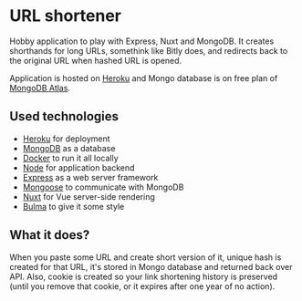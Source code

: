 # URL shortener

Hobby application to play with Express, Nuxt and MongoDB. It creates shorthands for long URLs, somethink like Bitly does, and redirects back to the original URL when hashed URL is opened.

Application is hosted on [Heroku](https://www.heroku.com) and Mongo database is on free plan of [MongoDB Atlas](https://www.mongodb.com/cloud/atlas).

## Used technologies

- [Heroku](https://www.heroku.com) for deployment
- [MongoDB](https://www.mongodb.com) as a database
- [Docker](https://www.docker.com) to run it all locally
- [Node](https://nodejs.org) for application backend
- [Express](https://expressjs.com) as a web server framework
- [Mongoose](https://mongoosejs.com) to communicate with MongoDB
- [Nuxt](https://nuxtjs.org) for Vue server-side rendering
- [Bulma](https://bulma.io) to give it some style

## What it does?

When you paste some URL and create short version of it, unique hash is created for that URL, it's stored in Mongo database and returned back over API. Also, cookie is created so your link shortening history is preserved (until you remove that cookie, or it expires after one year of no action).
